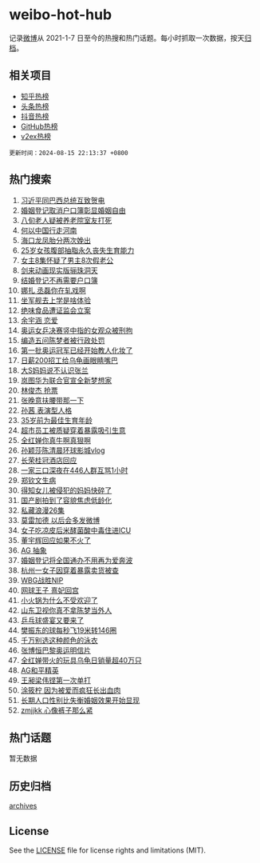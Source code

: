 # weibo-hot-hub

记录[微博](https://www.weibo.com)从 2021-1-7 日至今的热搜和热门话题。每小时抓取一次数据，按天[归档](archives)。

## 相关项目

- [知乎热榜](https://github.com/lonnyzhang423/zhihu-hot-hub)
- [头条热榜](https://github.com/lonnyzhang423/toutiao-hot-hub)
- [抖音热榜](https://github.com/lonnyzhang423/douyin-hot-hub)
- [GitHub热榜](https://github.com/lonnyzhang423/github-hot-hub)
- [v2ex热榜](https://github.com/lonnyzhang423/v2ex-hot-hub)


`更新时间：2024-08-15 22:13:37 +0800`

## 热门搜索

1. [习近平同巴西总统互致贺电](https://m.weibo.cn/search?containerid=100103type%3D1%26t%3D10%26q%3D%23%E4%B9%A0%E8%BF%91%E5%B9%B3%E5%90%8C%E5%B7%B4%E8%A5%BF%E6%80%BB%E7%BB%9F%E4%BA%92%E8%87%B4%E8%B4%BA%E7%94%B5%23&stream_entry_id=51&isnewpage=1&extparam=seat%3D1%26stream_entry_id%3D51%26c_type%3D51%26dgr%3D0%26cate%3D10103%26q%3D%2523%25E4%25B9%25A0%25E8%25BF%2591%25E5%25B9%25B3%25E5%2590%258C%25E5%25B7%25B4%25E8%25A5%25BF%25E6%2580%25BB%25E7%25BB%259F%25E4%25BA%2592%25E8%2587%25B4%25E8%25B4%25BA%25E7%2594%25B5%2523%26pos%3D0%26filter_type%3Drealtimehot%26display_time%3D1723731216%26pre_seqid%3D1723731216243018321133)
1. [婚姻登记取消户口簿彰显婚姻自由](https://m.weibo.cn/search?containerid=100103type%3D1%26t%3D10%26q%3D%23%E5%A9%9A%E5%A7%BB%E7%99%BB%E8%AE%B0%E5%8F%96%E6%B6%88%E6%88%B7%E5%8F%A3%E7%B0%BF%E5%BD%B0%E6%98%BE%E5%A9%9A%E5%A7%BB%E8%87%AA%E7%94%B1%23&stream_entry_id=31&isnewpage=1&extparam=seat%3D1%26stream_entry_id%3D31%26q%3D%2523%25E5%25A9%259A%25E5%25A7%25BB%25E7%2599%25BB%25E8%25AE%25B0%25E5%258F%2596%25E6%25B6%2588%25E6%2588%25B7%25E5%258F%25A3%25E7%25B0%25BF%25E5%25BD%25B0%25E6%2598%25BE%25E5%25A9%259A%25E5%25A7%25BB%25E8%2587%25AA%25E7%2594%25B1%2523%26dgr%3D0%26band_rank%3D1%26filter_type%3Drealtimehot%26c_type%3D31%26pos%3D0%26lcate%3D5001%26cate%3D5001%26realpos%3D1%26flag%3D2%26display_time%3D1723731216%26pre_seqid%3D1723731216243018321133)
1. [八旬老人疑被养老院室友打死](https://m.weibo.cn/search?containerid=100103type%3D1%26t%3D10%26q%3D%23%E5%85%AB%E6%97%AC%E8%80%81%E4%BA%BA%E7%96%91%E8%A2%AB%E5%85%BB%E8%80%81%E9%99%A2%E5%AE%A4%E5%8F%8B%E6%89%93%E6%AD%BB%23&stream_entry_id=31&isnewpage=1&extparam=seat%3D1%26stream_entry_id%3D31%26q%3D%2523%25E5%2585%25AB%25E6%2597%25AC%25E8%2580%2581%25E4%25BA%25BA%25E7%2596%2591%25E8%25A2%25AB%25E5%2585%25BB%25E8%2580%2581%25E9%2599%25A2%25E5%25AE%25A4%25E5%258F%258B%25E6%2589%2593%25E6%25AD%25BB%2523%26dgr%3D0%26band_rank%3D2%26filter_type%3Drealtimehot%26c_type%3D31%26pos%3D1%26lcate%3D5001%26cate%3D5001%26realpos%3D2%26flag%3D0%26display_time%3D1723731216%26pre_seqid%3D1723731216243018321133)
1. [何以中国行走河南](https://m.weibo.cn/search?containerid=100103type%3D1%26t%3D10%26q%3D%23%E4%BD%95%E4%BB%A5%E4%B8%AD%E5%9B%BD%E8%A1%8C%E8%B5%B0%E6%B2%B3%E5%8D%97%23&stream_entry_id=31&isnewpage=1&extparam=seat%3D1%26stream_entry_id%3D31%26q%3D%2523%25E4%25BD%2595%25E4%25BB%25A5%25E4%25B8%25AD%25E5%259B%25BD%25E8%25A1%258C%25E8%25B5%25B0%25E6%25B2%25B3%25E5%258D%2597%2523%26dgr%3D0%26band_rank%3D3%26filter_type%3Drealtimehot%26c_type%3D31%26pos%3D2%26lcate%3D5001%26cate%3D5001%26realpos%3D3%26flag%3D0%26display_time%3D1723731216%26pre_seqid%3D1723731216243018321133)
1. [海口龙凤胎分两次娩出](https://m.weibo.cn/search?containerid=100103type%3D1%26t%3D10%26q%3D%23%E6%B5%B7%E5%8F%A3%E9%BE%99%E5%87%A4%E8%83%8E%E5%88%86%E4%B8%A4%E6%AC%A1%E5%A8%A9%E5%87%BA%23&stream_entry_id=31&isnewpage=1&extparam=seat%3D1%26stream_entry_id%3D31%26q%3D%2523%25E6%25B5%25B7%25E5%258F%25A3%25E9%25BE%2599%25E5%2587%25A4%25E8%2583%258E%25E5%2588%2586%25E4%25B8%25A4%25E6%25AC%25A1%25E5%25A8%25A9%25E5%2587%25BA%2523%26dgr%3D0%26band_rank%3D4%26filter_type%3Drealtimehot%26c_type%3D31%26pos%3D3%26lcate%3D5001%26cate%3D5001%26realpos%3D4%26flag%3D2%26display_time%3D1723731216%26pre_seqid%3D1723731216243018321133)
1. [25岁女孩腹部抽脂永久丧失生育能力](https://m.weibo.cn/search?containerid=100103type%3D1%26t%3D10%26q%3D%2325%E5%B2%81%E5%A5%B3%E5%AD%A9%E8%85%B9%E9%83%A8%E6%8A%BD%E8%84%82%E6%B0%B8%E4%B9%85%E4%B8%A7%E5%A4%B1%E7%94%9F%E8%82%B2%E8%83%BD%E5%8A%9B%23&stream_entry_id=31&isnewpage=1&extparam=seat%3D1%26stream_entry_id%3D31%26q%3D%252325%25E5%25B2%2581%25E5%25A5%25B3%25E5%25AD%25A9%25E8%2585%25B9%25E9%2583%25A8%25E6%258A%25BD%25E8%2584%2582%25E6%25B0%25B8%25E4%25B9%2585%25E4%25B8%25A7%25E5%25A4%25B1%25E7%2594%259F%25E8%2582%25B2%25E8%2583%25BD%25E5%258A%259B%2523%26dgr%3D0%26band_rank%3D5%26filter_type%3Drealtimehot%26c_type%3D31%26pos%3D4%26lcate%3D5001%26cate%3D5001%26realpos%3D5%26flag%3D2%26display_time%3D1723731216%26pre_seqid%3D1723731216243018321133)
1. [女主8集怀疑了男主8次假老公](https://m.weibo.cn/search?containerid=100103type%3D1%26t%3D10%26q%3D%E5%A5%B3%E4%B8%BB8%E9%9B%86%E6%80%80%E7%96%91%E4%BA%86%E7%94%B7%E4%B8%BB8%E6%AC%A1%E5%81%87%E8%80%81%E5%85%AC&stream_entry_id=31&isnewpage=1&extparam=seat%3D1%26stream_entry_id%3D31%26q%3D%25E5%25A5%25B3%25E4%25B8%25BB8%25E9%259B%2586%25E6%2580%2580%25E7%2596%2591%25E4%25BA%2586%25E7%2594%25B7%25E4%25B8%25BB8%25E6%25AC%25A1%25E5%2581%2587%25E8%2580%2581%25E5%2585%25AC%26dgr%3D0%26band_rank%3D6%26filter_type%3Drealtimehot%26c_type%3D31%26pos%3D5%26lcate%3D5001%26cate%3D5001%26realpos%3D6%26flag%3D2%26display_time%3D1723731216%26pre_seqid%3D1723731216243018321133)
1. [剑来动画现实版骊珠洞天](https://m.weibo.cn/search?containerid=100103type%3D1%26t%3D10%26q%3D%23%E5%89%91%E6%9D%A5%E5%8A%A8%E7%94%BB%E7%8E%B0%E5%AE%9E%E7%89%88%E9%AA%8A%E7%8F%A0%E6%B4%9E%E5%A4%A9%23&stream_entry_id=31&isnewpage=1&extparam=seat%3D1%26stream_entry_id%3D31%26q%3D%2523%25E5%2589%2591%25E6%259D%25A5%25E5%258A%25A8%25E7%2594%25BB%25E7%258E%25B0%25E5%25AE%259E%25E7%2589%2588%25E9%25AA%258A%25E7%258F%25A0%25E6%25B4%259E%25E5%25A4%25A9%2523%26dgr%3D0%26adid%3D250458%26pos%3D6%26filter_type%3Drealtimehot%26is_ad_pos%3D1%26lcate%3D5001%26c_type%3D31%26band_rank%3D7%26cate%3D5001%26display_time%3D1723731216%26pre_seqid%3D1723731216243018321133)
1. [结婚登记不再需要户口簿](https://m.weibo.cn/search?containerid=100103type%3D1%26t%3D10%26q%3D%23%E7%BB%93%E5%A9%9A%E7%99%BB%E8%AE%B0%E4%B8%8D%E5%86%8D%E9%9C%80%E8%A6%81%E6%88%B7%E5%8F%A3%E7%B0%BF%23&stream_entry_id=31&isnewpage=1&extparam=seat%3D1%26stream_entry_id%3D31%26q%3D%2523%25E7%25BB%2593%25E5%25A9%259A%25E7%2599%25BB%25E8%25AE%25B0%25E4%25B8%258D%25E5%2586%258D%25E9%259C%2580%25E8%25A6%2581%25E6%2588%25B7%25E5%258F%25A3%25E7%25B0%25BF%2523%26dgr%3D0%26band_rank%3D7%26filter_type%3Drealtimehot%26c_type%3D31%26pos%3D7%26lcate%3D5001%26cate%3D5001%26realpos%3D7%26flag%3D16%26display_time%3D1723731216%26pre_seqid%3D1723731216243018321133)
1. [娜扎 丞磊你在轧戏啊](https://m.weibo.cn/search?containerid=100103type%3D1%26t%3D10%26q%3D%E5%A8%9C%E6%89%8E+%E4%B8%9E%E7%A3%8A%E4%BD%A0%E5%9C%A8%E8%BD%A7%E6%88%8F%E5%95%8A&stream_entry_id=31&isnewpage=1&extparam=seat%3D1%26stream_entry_id%3D31%26q%3D%25E5%25A8%259C%25E6%2589%258E%2520%25E4%25B8%259E%25E7%25A3%258A%25E4%25BD%25A0%25E5%259C%25A8%25E8%25BD%25A7%25E6%2588%258F%25E5%2595%258A%26dgr%3D0%26band_rank%3D8%26filter_type%3Drealtimehot%26c_type%3D31%26pos%3D8%26lcate%3D5001%26cate%3D5001%26realpos%3D8%26flag%3D2%26display_time%3D1723731216%26pre_seqid%3D1723731216243018321133)
1. [坐军舰去上学是啥体验](https://m.weibo.cn/search?containerid=100103type%3D1%26t%3D10%26q%3D%23%E5%9D%90%E5%86%9B%E8%88%B0%E5%8E%BB%E4%B8%8A%E5%AD%A6%E6%98%AF%E5%95%A5%E4%BD%93%E9%AA%8C%23&stream_entry_id=31&isnewpage=1&extparam=seat%3D1%26stream_entry_id%3D31%26q%3D%2523%25E5%259D%2590%25E5%2586%259B%25E8%2588%25B0%25E5%258E%25BB%25E4%25B8%258A%25E5%25AD%25A6%25E6%2598%25AF%25E5%2595%25A5%25E4%25BD%2593%25E9%25AA%258C%2523%26dgr%3D0%26band_rank%3D9%26filter_type%3Drealtimehot%26c_type%3D31%26pos%3D9%26lcate%3D5001%26cate%3D5001%26realpos%3D9%26flag%3D0%26display_time%3D1723731216%26pre_seqid%3D1723731216243018321133)
1. [绝味食品遭证监会立案](https://m.weibo.cn/search?containerid=100103type%3D1%26t%3D10%26q%3D%23%E7%BB%9D%E5%91%B3%E9%A3%9F%E5%93%81%E9%81%AD%E8%AF%81%E7%9B%91%E4%BC%9A%E7%AB%8B%E6%A1%88%23&stream_entry_id=31&isnewpage=1&extparam=seat%3D1%26stream_entry_id%3D31%26q%3D%2523%25E7%25BB%259D%25E5%2591%25B3%25E9%25A3%259F%25E5%2593%2581%25E9%2581%25AD%25E8%25AF%2581%25E7%259B%2591%25E4%25BC%259A%25E7%25AB%258B%25E6%25A1%2588%2523%26dgr%3D0%26band_rank%3D10%26filter_type%3Drealtimehot%26c_type%3D31%26pos%3D10%26lcate%3D5001%26cate%3D5001%26realpos%3D10%26flag%3D1%26display_time%3D1723731216%26pre_seqid%3D1723731216243018321133)
1. [余宇涵 恋爱](https://m.weibo.cn/search?containerid=100103type%3D1%26t%3D10%26q%3D%E4%BD%99%E5%AE%87%E6%B6%B5+%E6%81%8B%E7%88%B1&stream_entry_id=31&isnewpage=1&extparam=seat%3D1%26stream_entry_id%3D31%26q%3D%25E4%25BD%2599%25E5%25AE%2587%25E6%25B6%25B5%2520%25E6%2581%258B%25E7%2588%25B1%26dgr%3D0%26band_rank%3D11%26filter_type%3Drealtimehot%26c_type%3D31%26pos%3D11%26lcate%3D5001%26cate%3D5001%26realpos%3D11%26flag%3D1%26display_time%3D1723731216%26pre_seqid%3D1723731216243018321133)
1. [奥运女乒决赛竖中指的女观众被刑拘](https://m.weibo.cn/search?containerid=100103type%3D1%26t%3D10%26q%3D%23%E5%A5%A5%E8%BF%90%E5%A5%B3%E4%B9%92%E5%86%B3%E8%B5%9B%E7%AB%96%E4%B8%AD%E6%8C%87%E7%9A%84%E5%A5%B3%E8%A7%82%E4%BC%97%E8%A2%AB%E5%88%91%E6%8B%98%23&stream_entry_id=31&isnewpage=1&extparam=seat%3D1%26stream_entry_id%3D31%26q%3D%2523%25E5%25A5%25A5%25E8%25BF%2590%25E5%25A5%25B3%25E4%25B9%2592%25E5%2586%25B3%25E8%25B5%259B%25E7%25AB%2596%25E4%25B8%25AD%25E6%258C%2587%25E7%259A%2584%25E5%25A5%25B3%25E8%25A7%2582%25E4%25BC%2597%25E8%25A2%25AB%25E5%2588%2591%25E6%258B%2598%2523%26dgr%3D0%26band_rank%3D12%26filter_type%3Drealtimehot%26c_type%3D31%26pos%3D12%26lcate%3D5001%26cate%3D5001%26realpos%3D12%26flag%3D1%26display_time%3D1723731216%26pre_seqid%3D1723731216243018321133)
1. [编造五问陈梦者被行政处罚](https://m.weibo.cn/search?containerid=100103type%3D1%26t%3D10%26q%3D%23%E7%BC%96%E9%80%A0%E4%BA%94%E9%97%AE%E9%99%88%E6%A2%A6%E8%80%85%E8%A2%AB%E8%A1%8C%E6%94%BF%E5%A4%84%E7%BD%9A%23&stream_entry_id=31&isnewpage=1&extparam=seat%3D1%26stream_entry_id%3D31%26q%3D%2523%25E7%25BC%2596%25E9%2580%25A0%25E4%25BA%2594%25E9%2597%25AE%25E9%2599%2588%25E6%25A2%25A6%25E8%2580%2585%25E8%25A2%25AB%25E8%25A1%258C%25E6%2594%25BF%25E5%25A4%2584%25E7%25BD%259A%2523%26dgr%3D0%26band_rank%3D13%26filter_type%3Drealtimehot%26c_type%3D31%26pos%3D13%26lcate%3D5001%26cate%3D5001%26realpos%3D13%26flag%3D0%26display_time%3D1723731216%26pre_seqid%3D1723731216243018321133)
1. [第一批奥运冠军已经开始教人化妆了](https://m.weibo.cn/search?containerid=100103type%3D1%26t%3D10%26q%3D%23%E7%AC%AC%E4%B8%80%E6%89%B9%E5%A5%A5%E8%BF%90%E5%86%A0%E5%86%9B%E5%B7%B2%E7%BB%8F%E5%BC%80%E5%A7%8B%E6%95%99%E4%BA%BA%E5%8C%96%E5%A6%86%E4%BA%86%23&stream_entry_id=31&isnewpage=1&extparam=seat%3D1%26stream_entry_id%3D31%26q%3D%2523%25E7%25AC%25AC%25E4%25B8%2580%25E6%2589%25B9%25E5%25A5%25A5%25E8%25BF%2590%25E5%2586%25A0%25E5%2586%259B%25E5%25B7%25B2%25E7%25BB%258F%25E5%25BC%2580%25E5%25A7%258B%25E6%2595%2599%25E4%25BA%25BA%25E5%258C%2596%25E5%25A6%2586%25E4%25BA%2586%2523%26dgr%3D0%26band_rank%3D14%26filter_type%3Drealtimehot%26c_type%3D31%26pos%3D14%26lcate%3D5001%26cate%3D5001%26realpos%3D14%26flag%3D0%26display_time%3D1723731216%26pre_seqid%3D1723731216243018321133)
1. [日薪200招工给乌龟画眼睛嘴巴](https://m.weibo.cn/search?containerid=100103type%3D1%26t%3D10%26q%3D%23%E6%97%A5%E8%96%AA200%E6%8B%9B%E5%B7%A5%E7%BB%99%E4%B9%8C%E9%BE%9F%E7%94%BB%E7%9C%BC%E7%9D%9B%E5%98%B4%E5%B7%B4%23&stream_entry_id=31&isnewpage=1&extparam=seat%3D1%26stream_entry_id%3D31%26q%3D%2523%25E6%2597%25A5%25E8%2596%25AA200%25E6%258B%259B%25E5%25B7%25A5%25E7%25BB%2599%25E4%25B9%258C%25E9%25BE%259F%25E7%2594%25BB%25E7%259C%25BC%25E7%259D%259B%25E5%2598%25B4%25E5%25B7%25B4%2523%26dgr%3D0%26band_rank%3D15%26filter_type%3Drealtimehot%26c_type%3D31%26pos%3D15%26lcate%3D5001%26cate%3D5001%26realpos%3D15%26flag%3D0%26display_time%3D1723731216%26pre_seqid%3D1723731216243018321133)
1. [大S妈妈说不认识张兰](https://m.weibo.cn/search?containerid=100103type%3D1%26t%3D10%26q%3D%23%E5%A4%A7S%E5%A6%88%E5%A6%88%E8%AF%B4%E4%B8%8D%E8%AE%A4%E8%AF%86%E5%BC%A0%E5%85%B0%23&stream_entry_id=31&isnewpage=1&extparam=seat%3D1%26stream_entry_id%3D31%26q%3D%2523%25E5%25A4%25A7S%25E5%25A6%2588%25E5%25A6%2588%25E8%25AF%25B4%25E4%25B8%258D%25E8%25AE%25A4%25E8%25AF%2586%25E5%25BC%25A0%25E5%2585%25B0%2523%26dgr%3D0%26band_rank%3D16%26filter_type%3Drealtimehot%26c_type%3D31%26pos%3D16%26lcate%3D5001%26cate%3D5001%26realpos%3D16%26flag%3D2%26display_time%3D1723731216%26pre_seqid%3D1723731216243018321133)
1. [岚图华为联合官宣全新梦想家](https://m.weibo.cn/search?containerid=100103type%3D1%26t%3D10%26q%3D%23%E5%B2%9A%E5%9B%BE%E5%8D%8E%E4%B8%BA%E8%81%94%E5%90%88%E5%AE%98%E5%AE%A3%E5%85%A8%E6%96%B0%E6%A2%A6%E6%83%B3%E5%AE%B6%23&stream_entry_id=31&isnewpage=1&extparam=seat%3D1%26stream_entry_id%3D31%26q%3D%2523%25E5%25B2%259A%25E5%259B%25BE%25E5%258D%258E%25E4%25B8%25BA%25E8%2581%2594%25E5%2590%2588%25E5%25AE%2598%25E5%25AE%25A3%25E5%2585%25A8%25E6%2596%25B0%25E6%25A2%25A6%25E6%2583%25B3%25E5%25AE%25B6%2523%26dgr%3D0%26adid%3D250306%26pos%3D17%26filter_type%3Drealtimehot%26c_type%3D31%26realpos%3D17%26lcate%3D5001%26cate%3D5001%26band_rank%3D17%26flag%3D0%26display_time%3D1723731216%26pre_seqid%3D1723731216243018321133)
1. [林俊杰 抢票](https://m.weibo.cn/search?containerid=100103type%3D1%26t%3D10%26q%3D%E6%9E%97%E4%BF%8A%E6%9D%B0+%E6%8A%A2%E7%A5%A8&stream_entry_id=31&isnewpage=1&extparam=seat%3D1%26stream_entry_id%3D31%26q%3D%25E6%259E%2597%25E4%25BF%258A%25E6%259D%25B0%2520%25E6%258A%25A2%25E7%25A5%25A8%26dgr%3D0%26band_rank%3D18%26filter_type%3Drealtimehot%26c_type%3D31%26pos%3D18%26lcate%3D5001%26cate%3D5001%26realpos%3D18%26flag%3D1%26display_time%3D1723731216%26pre_seqid%3D1723731216243018321133)
1. [张晚意扶腰带那一下](https://m.weibo.cn/search?containerid=100103type%3D1%26t%3D10%26q%3D%E5%BC%A0%E6%99%9A%E6%84%8F%E6%89%B6%E8%85%B0%E5%B8%A6%E9%82%A3%E4%B8%80%E4%B8%8B&stream_entry_id=31&isnewpage=1&extparam=seat%3D1%26stream_entry_id%3D31%26q%3D%25E5%25BC%25A0%25E6%2599%259A%25E6%2584%258F%25E6%2589%25B6%25E8%2585%25B0%25E5%25B8%25A6%25E9%2582%25A3%25E4%25B8%2580%25E4%25B8%258B%26dgr%3D0%26band_rank%3D19%26filter_type%3Drealtimehot%26c_type%3D31%26pos%3D19%26lcate%3D5001%26cate%3D5001%26realpos%3D19%26flag%3D1%26display_time%3D1723731216%26pre_seqid%3D1723731216243018321133)
1. [孙茜 表演型人格](https://m.weibo.cn/search?containerid=100103type%3D1%26t%3D10%26q%3D%E5%AD%99%E8%8C%9C+%E8%A1%A8%E6%BC%94%E5%9E%8B%E4%BA%BA%E6%A0%BC&stream_entry_id=31&isnewpage=1&extparam=seat%3D1%26stream_entry_id%3D31%26q%3D%25E5%25AD%2599%25E8%258C%259C%2520%25E8%25A1%25A8%25E6%25BC%2594%25E5%259E%258B%25E4%25BA%25BA%25E6%25A0%25BC%26dgr%3D0%26band_rank%3D20%26filter_type%3Drealtimehot%26c_type%3D31%26pos%3D20%26lcate%3D5001%26cate%3D5001%26realpos%3D20%26flag%3D0%26display_time%3D1723731216%26pre_seqid%3D1723731216243018321133)
1. [35岁前为最佳生育年龄](https://m.weibo.cn/search?containerid=100103type%3D1%26t%3D10%26q%3D%2335%E5%B2%81%E5%89%8D%E4%B8%BA%E6%9C%80%E4%BD%B3%E7%94%9F%E8%82%B2%E5%B9%B4%E9%BE%84%23&stream_entry_id=31&isnewpage=1&extparam=seat%3D1%26stream_entry_id%3D31%26q%3D%252335%25E5%25B2%2581%25E5%2589%258D%25E4%25B8%25BA%25E6%259C%2580%25E4%25BD%25B3%25E7%2594%259F%25E8%2582%25B2%25E5%25B9%25B4%25E9%25BE%2584%2523%26dgr%3D0%26band_rank%3D21%26filter_type%3Drealtimehot%26c_type%3D31%26pos%3D21%26lcate%3D5001%26cate%3D5001%26realpos%3D21%26flag%3D0%26display_time%3D1723731216%26pre_seqid%3D1723731216243018321133)
1. [超市员工被质疑穿着暴露吸引生意](https://m.weibo.cn/search?containerid=100103type%3D1%26t%3D10%26q%3D%23%E8%B6%85%E5%B8%82%E5%91%98%E5%B7%A5%E8%A2%AB%E8%B4%A8%E7%96%91%E7%A9%BF%E7%9D%80%E6%9A%B4%E9%9C%B2%E5%90%B8%E5%BC%95%E7%94%9F%E6%84%8F%23&stream_entry_id=31&isnewpage=1&extparam=seat%3D1%26stream_entry_id%3D31%26q%3D%2523%25E8%25B6%2585%25E5%25B8%2582%25E5%2591%2598%25E5%25B7%25A5%25E8%25A2%25AB%25E8%25B4%25A8%25E7%2596%2591%25E7%25A9%25BF%25E7%259D%2580%25E6%259A%25B4%25E9%259C%25B2%25E5%2590%25B8%25E5%25BC%2595%25E7%2594%259F%25E6%2584%258F%2523%26dgr%3D0%26band_rank%3D22%26filter_type%3Drealtimehot%26c_type%3D31%26pos%3D22%26lcate%3D5001%26cate%3D5001%26realpos%3D22%26flag%3D2%26display_time%3D1723731216%26pre_seqid%3D1723731216243018321133)
1. [全红婵你真牛啊真狠啊](https://m.weibo.cn/search?containerid=100103type%3D1%26t%3D10%26q%3D%23%E5%85%A8%E7%BA%A2%E5%A9%B5%E4%BD%A0%E7%9C%9F%E7%89%9B%E5%95%8A%E7%9C%9F%E7%8B%A0%E5%95%8A%23&stream_entry_id=31&isnewpage=1&extparam=seat%3D1%26stream_entry_id%3D31%26q%3D%2523%25E5%2585%25A8%25E7%25BA%25A2%25E5%25A9%25B5%25E4%25BD%25A0%25E7%259C%259F%25E7%2589%259B%25E5%2595%258A%25E7%259C%259F%25E7%258B%25A0%25E5%2595%258A%2523%26dgr%3D0%26band_rank%3D23%26filter_type%3Drealtimehot%26c_type%3D31%26pos%3D23%26lcate%3D5001%26cate%3D5001%26realpos%3D23%26flag%3D1%26display_time%3D1723731216%26pre_seqid%3D1723731216243018321133)
1. [孙颖莎陈清晨环球影城vlog](https://m.weibo.cn/search?containerid=100103type%3D1%26t%3D10%26q%3D%23%E5%AD%99%E9%A2%96%E8%8E%8E%E9%99%88%E6%B8%85%E6%99%A8%E7%8E%AF%E7%90%83%E5%BD%B1%E5%9F%8Evlog%23&stream_entry_id=31&isnewpage=1&extparam=seat%3D1%26stream_entry_id%3D31%26q%3D%2523%25E5%25AD%2599%25E9%25A2%2596%25E8%258E%258E%25E9%2599%2588%25E6%25B8%2585%25E6%2599%25A8%25E7%258E%25AF%25E7%2590%2583%25E5%25BD%25B1%25E5%259F%258Evlog%2523%26dgr%3D0%26band_rank%3D24%26filter_type%3Drealtimehot%26c_type%3D31%26pos%3D24%26lcate%3D5001%26cate%3D5001%26realpos%3D24%26flag%3D0%26display_time%3D1723731216%26pre_seqid%3D1723731216243018321133)
1. [长荣桂冠酒店回应](https://m.weibo.cn/search?containerid=100103type%3D1%26t%3D10%26q%3D%23%E9%95%BF%E8%8D%A3%E6%A1%82%E5%86%A0%E9%85%92%E5%BA%97%E5%9B%9E%E5%BA%94%23&stream_entry_id=31&isnewpage=1&extparam=seat%3D1%26stream_entry_id%3D31%26q%3D%2523%25E9%2595%25BF%25E8%258D%25A3%25E6%25A1%2582%25E5%2586%25A0%25E9%2585%2592%25E5%25BA%2597%25E5%259B%259E%25E5%25BA%2594%2523%26dgr%3D0%26band_rank%3D25%26filter_type%3Drealtimehot%26c_type%3D31%26pos%3D25%26lcate%3D5001%26cate%3D5001%26realpos%3D25%26flag%3D0%26display_time%3D1723731216%26pre_seqid%3D1723731216243018321133)
1. [一家三口深夜在446人群互骂1小时](https://m.weibo.cn/search?containerid=100103type%3D1%26t%3D10%26q%3D%23%E4%B8%80%E5%AE%B6%E4%B8%89%E5%8F%A3%E6%B7%B1%E5%A4%9C%E5%9C%A8446%E4%BA%BA%E7%BE%A4%E4%BA%92%E9%AA%821%E5%B0%8F%E6%97%B6%23&stream_entry_id=31&isnewpage=1&extparam=seat%3D1%26stream_entry_id%3D31%26q%3D%2523%25E4%25B8%2580%25E5%25AE%25B6%25E4%25B8%2589%25E5%258F%25A3%25E6%25B7%25B1%25E5%25A4%259C%25E5%259C%25A8446%25E4%25BA%25BA%25E7%25BE%25A4%25E4%25BA%2592%25E9%25AA%25821%25E5%25B0%258F%25E6%2597%25B6%2523%26dgr%3D0%26band_rank%3D26%26filter_type%3Drealtimehot%26c_type%3D31%26pos%3D26%26lcate%3D5001%26cate%3D5001%26realpos%3D26%26flag%3D0%26display_time%3D1723731216%26pre_seqid%3D1723731216243018321133)
1. [郑钦文生病](https://m.weibo.cn/search?containerid=100103type%3D1%26t%3D10%26q%3D%23%E9%83%91%E9%92%A6%E6%96%87%E7%94%9F%E7%97%85%23&stream_entry_id=31&isnewpage=1&extparam=seat%3D1%26stream_entry_id%3D31%26q%3D%2523%25E9%2583%2591%25E9%2592%25A6%25E6%2596%2587%25E7%2594%259F%25E7%2597%2585%2523%26dgr%3D0%26band_rank%3D27%26filter_type%3Drealtimehot%26c_type%3D31%26pos%3D27%26lcate%3D5001%26cate%3D5001%26realpos%3D27%26flag%3D0%26display_time%3D1723731216%26pre_seqid%3D1723731216243018321133)
1. [得知女儿被侵犯的妈妈快碎了](https://m.weibo.cn/search?containerid=100103type%3D1%26t%3D10%26q%3D%E5%BE%97%E7%9F%A5%E5%A5%B3%E5%84%BF%E8%A2%AB%E4%BE%B5%E7%8A%AF%E7%9A%84%E5%A6%88%E5%A6%88%E5%BF%AB%E7%A2%8E%E4%BA%86&stream_entry_id=31&isnewpage=1&extparam=seat%3D1%26stream_entry_id%3D31%26q%3D%25E5%25BE%2597%25E7%259F%25A5%25E5%25A5%25B3%25E5%2584%25BF%25E8%25A2%25AB%25E4%25BE%25B5%25E7%258A%25AF%25E7%259A%2584%25E5%25A6%2588%25E5%25A6%2588%25E5%25BF%25AB%25E7%25A2%258E%25E4%25BA%2586%26dgr%3D0%26band_rank%3D28%26filter_type%3Drealtimehot%26c_type%3D31%26pos%3D28%26lcate%3D5001%26cate%3D5001%26realpos%3D28%26flag%3D1%26display_time%3D1723731216%26pre_seqid%3D1723731216243018321133)
1. [国产剧拍到了容貌焦虑低龄化](https://m.weibo.cn/search?containerid=100103type%3D1%26t%3D10%26q%3D%E5%9B%BD%E4%BA%A7%E5%89%A7%E6%8B%8D%E5%88%B0%E4%BA%86%E5%AE%B9%E8%B2%8C%E7%84%A6%E8%99%91%E4%BD%8E%E9%BE%84%E5%8C%96&stream_entry_id=31&isnewpage=1&extparam=seat%3D1%26stream_entry_id%3D31%26q%3D%25E5%259B%25BD%25E4%25BA%25A7%25E5%2589%25A7%25E6%258B%258D%25E5%2588%25B0%25E4%25BA%2586%25E5%25AE%25B9%25E8%25B2%258C%25E7%2584%25A6%25E8%2599%2591%25E4%25BD%258E%25E9%25BE%2584%25E5%258C%2596%26dgr%3D0%26band_rank%3D29%26filter_type%3Drealtimehot%26c_type%3D31%26pos%3D29%26lcate%3D5001%26cate%3D5001%26realpos%3D29%26flag%3D0%26display_time%3D1723731216%26pre_seqid%3D1723731216243018321133)
1. [私藏浪漫26集](https://m.weibo.cn/search?containerid=100103type%3D1%26t%3D10%26q%3D%23%E7%A7%81%E8%97%8F%E6%B5%AA%E6%BC%AB26%E9%9B%86%23&stream_entry_id=31&isnewpage=1&extparam=seat%3D1%26stream_entry_id%3D31%26q%3D%2523%25E7%25A7%2581%25E8%2597%258F%25E6%25B5%25AA%25E6%25BC%25AB26%25E9%259B%2586%2523%26dgr%3D0%26band_rank%3D30%26filter_type%3Drealtimehot%26c_type%3D31%26pos%3D30%26lcate%3D5001%26cate%3D5001%26realpos%3D30%26flag%3D1%26display_time%3D1723731216%26pre_seqid%3D1723731216243018321133)
1. [莫雷加德 以后会多发微博](https://m.weibo.cn/search?containerid=100103type%3D1%26t%3D10%26q%3D%E8%8E%AB%E9%9B%B7%E5%8A%A0%E5%BE%B7+%E4%BB%A5%E5%90%8E%E4%BC%9A%E5%A4%9A%E5%8F%91%E5%BE%AE%E5%8D%9A&stream_entry_id=31&isnewpage=1&extparam=seat%3D1%26stream_entry_id%3D31%26q%3D%25E8%258E%25AB%25E9%259B%25B7%25E5%258A%25A0%25E5%25BE%25B7%2520%25E4%25BB%25A5%25E5%2590%258E%25E4%25BC%259A%25E5%25A4%259A%25E5%258F%2591%25E5%25BE%25AE%25E5%258D%259A%26dgr%3D0%26band_rank%3D31%26filter_type%3Drealtimehot%26c_type%3D31%26pos%3D31%26lcate%3D5001%26cate%3D5001%26realpos%3D31%26flag%3D1%26display_time%3D1723731216%26pre_seqid%3D1723731216243018321133)
1. [女子吃凉皮后米酵菌酸中毒住进ICU](https://m.weibo.cn/search?containerid=100103type%3D1%26t%3D10%26q%3D%23%E5%A5%B3%E5%AD%90%E5%90%83%E5%87%89%E7%9A%AE%E5%90%8E%E7%B1%B3%E9%85%B5%E8%8F%8C%E9%85%B8%E4%B8%AD%E6%AF%92%E4%BD%8F%E8%BF%9BICU%23&stream_entry_id=31&isnewpage=1&extparam=seat%3D1%26stream_entry_id%3D31%26q%3D%2523%25E5%25A5%25B3%25E5%25AD%2590%25E5%2590%2583%25E5%2587%2589%25E7%259A%25AE%25E5%2590%258E%25E7%25B1%25B3%25E9%2585%25B5%25E8%258F%258C%25E9%2585%25B8%25E4%25B8%25AD%25E6%25AF%2592%25E4%25BD%258F%25E8%25BF%259BICU%2523%26dgr%3D0%26band_rank%3D32%26filter_type%3Drealtimehot%26c_type%3D31%26pos%3D32%26lcate%3D5001%26cate%3D5001%26realpos%3D32%26flag%3D1%26display_time%3D1723731216%26pre_seqid%3D1723731216243018321133)
1. [董宇辉回应如果不火了](https://m.weibo.cn/search?containerid=100103type%3D1%26t%3D10%26q%3D%23%E8%91%A3%E5%AE%87%E8%BE%89%E5%9B%9E%E5%BA%94%E5%A6%82%E6%9E%9C%E4%B8%8D%E7%81%AB%E4%BA%86%23&stream_entry_id=31&isnewpage=1&extparam=seat%3D1%26stream_entry_id%3D31%26q%3D%2523%25E8%2591%25A3%25E5%25AE%2587%25E8%25BE%2589%25E5%259B%259E%25E5%25BA%2594%25E5%25A6%2582%25E6%259E%259C%25E4%25B8%258D%25E7%2581%25AB%25E4%25BA%2586%2523%26dgr%3D0%26band_rank%3D33%26filter_type%3Drealtimehot%26c_type%3D31%26pos%3D33%26lcate%3D5001%26cate%3D5001%26realpos%3D33%26flag%3D1%26display_time%3D1723731216%26pre_seqid%3D1723731216243018321133)
1. [AG 抽象](https://m.weibo.cn/search?containerid=100103type%3D1%26t%3D10%26q%3DAG+%E6%8A%BD%E8%B1%A1&stream_entry_id=31&isnewpage=1&extparam=seat%3D1%26stream_entry_id%3D31%26q%3DAG%2520%25E6%258A%25BD%25E8%25B1%25A1%26dgr%3D0%26band_rank%3D34%26filter_type%3Drealtimehot%26c_type%3D31%26pos%3D34%26lcate%3D5001%26cate%3D5001%26realpos%3D34%26flag%3D1%26display_time%3D1723731216%26pre_seqid%3D1723731216243018321133)
1. [婚姻登记将全国通办不用再为爱奔波](https://m.weibo.cn/search?containerid=100103type%3D1%26t%3D10%26q%3D%23%E5%A9%9A%E5%A7%BB%E7%99%BB%E8%AE%B0%E5%B0%86%E5%85%A8%E5%9B%BD%E9%80%9A%E5%8A%9E%E4%B8%8D%E7%94%A8%E5%86%8D%E4%B8%BA%E7%88%B1%E5%A5%94%E6%B3%A2%23&stream_entry_id=31&isnewpage=1&extparam=seat%3D1%26stream_entry_id%3D31%26q%3D%2523%25E5%25A9%259A%25E5%25A7%25BB%25E7%2599%25BB%25E8%25AE%25B0%25E5%25B0%2586%25E5%2585%25A8%25E5%259B%25BD%25E9%2580%259A%25E5%258A%259E%25E4%25B8%258D%25E7%2594%25A8%25E5%2586%258D%25E4%25B8%25BA%25E7%2588%25B1%25E5%25A5%2594%25E6%25B3%25A2%2523%26dgr%3D0%26band_rank%3D35%26filter_type%3Drealtimehot%26c_type%3D31%26pos%3D35%26lcate%3D5001%26cate%3D5001%26realpos%3D35%26flag%3D0%26display_time%3D1723731216%26pre_seqid%3D1723731216243018321133)
1. [杭州一女子因穿着暴露卖货被查](https://m.weibo.cn/search?containerid=100103type%3D1%26t%3D10%26q%3D%23%E6%9D%AD%E5%B7%9E%E4%B8%80%E5%A5%B3%E5%AD%90%E5%9B%A0%E7%A9%BF%E7%9D%80%E6%9A%B4%E9%9C%B2%E5%8D%96%E8%B4%A7%E8%A2%AB%E6%9F%A5%23&stream_entry_id=31&isnewpage=1&extparam=seat%3D1%26stream_entry_id%3D31%26q%3D%2523%25E6%259D%25AD%25E5%25B7%259E%25E4%25B8%2580%25E5%25A5%25B3%25E5%25AD%2590%25E5%259B%25A0%25E7%25A9%25BF%25E7%259D%2580%25E6%259A%25B4%25E9%259C%25B2%25E5%258D%2596%25E8%25B4%25A7%25E8%25A2%25AB%25E6%259F%25A5%2523%26dgr%3D0%26band_rank%3D36%26filter_type%3Drealtimehot%26c_type%3D31%26pos%3D36%26lcate%3D5001%26cate%3D5001%26realpos%3D36%26flag%3D1%26display_time%3D1723731216%26pre_seqid%3D1723731216243018321133)
1. [WBG战胜NIP](https://m.weibo.cn/search?containerid=100103type%3D1%26t%3D10%26q%3D%23WBG%E6%88%98%E8%83%9CNIP%23&stream_entry_id=31&isnewpage=1&extparam=seat%3D1%26stream_entry_id%3D31%26q%3D%2523WBG%25E6%2588%2598%25E8%2583%259CNIP%2523%26dgr%3D0%26band_rank%3D37%26filter_type%3Drealtimehot%26c_type%3D31%26pos%3D37%26lcate%3D5001%26cate%3D5001%26realpos%3D37%26flag%3D1%26display_time%3D1723731216%26pre_seqid%3D1723731216243018321133)
1. [网球王子 熹妃回宫](https://m.weibo.cn/search?containerid=100103type%3D1%26t%3D10%26q%3D%E7%BD%91%E7%90%83%E7%8E%8B%E5%AD%90+%E7%86%B9%E5%A6%83%E5%9B%9E%E5%AE%AB&stream_entry_id=31&isnewpage=1&extparam=seat%3D1%26stream_entry_id%3D31%26q%3D%25E7%25BD%2591%25E7%2590%2583%25E7%258E%258B%25E5%25AD%2590%2520%25E7%2586%25B9%25E5%25A6%2583%25E5%259B%259E%25E5%25AE%25AB%26dgr%3D0%26band_rank%3D38%26filter_type%3Drealtimehot%26c_type%3D31%26pos%3D38%26lcate%3D5001%26cate%3D5001%26realpos%3D38%26flag%3D1%26display_time%3D1723731216%26pre_seqid%3D1723731216243018321133)
1. [小火锅为什么不受欢迎了](https://m.weibo.cn/search?containerid=100103type%3D1%26t%3D10%26q%3D%23%E5%B0%8F%E7%81%AB%E9%94%85%E4%B8%BA%E4%BB%80%E4%B9%88%E4%B8%8D%E5%8F%97%E6%AC%A2%E8%BF%8E%E4%BA%86%23&stream_entry_id=31&isnewpage=1&extparam=seat%3D1%26stream_entry_id%3D31%26q%3D%2523%25E5%25B0%258F%25E7%2581%25AB%25E9%2594%2585%25E4%25B8%25BA%25E4%25BB%2580%25E4%25B9%2588%25E4%25B8%258D%25E5%258F%2597%25E6%25AC%25A2%25E8%25BF%258E%25E4%25BA%2586%2523%26dgr%3D0%26band_rank%3D39%26filter_type%3Drealtimehot%26c_type%3D31%26pos%3D39%26lcate%3D5001%26cate%3D5001%26realpos%3D39%26flag%3D1%26display_time%3D1723731216%26pre_seqid%3D1723731216243018321133)
1. [山东卫视你真不拿陈梦当外人](https://m.weibo.cn/search?containerid=100103type%3D1%26t%3D10%26q%3D%23%E5%B1%B1%E4%B8%9C%E5%8D%AB%E8%A7%86%E4%BD%A0%E7%9C%9F%E4%B8%8D%E6%8B%BF%E9%99%88%E6%A2%A6%E5%BD%93%E5%A4%96%E4%BA%BA%23&stream_entry_id=31&isnewpage=1&extparam=seat%3D1%26stream_entry_id%3D31%26q%3D%2523%25E5%25B1%25B1%25E4%25B8%259C%25E5%258D%25AB%25E8%25A7%2586%25E4%25BD%25A0%25E7%259C%259F%25E4%25B8%258D%25E6%258B%25BF%25E9%2599%2588%25E6%25A2%25A6%25E5%25BD%2593%25E5%25A4%2596%25E4%25BA%25BA%2523%26dgr%3D0%26band_rank%3D40%26filter_type%3Drealtimehot%26c_type%3D31%26pos%3D40%26lcate%3D5001%26cate%3D5001%26realpos%3D40%26flag%3D0%26display_time%3D1723731216%26pre_seqid%3D1723731216243018321133)
1. [乒乓球盛宴又要来了](https://m.weibo.cn/search?containerid=100103type%3D1%26t%3D10%26q%3D%23%E4%B9%92%E4%B9%93%E7%90%83%E7%9B%9B%E5%AE%B4%E5%8F%88%E8%A6%81%E6%9D%A5%E4%BA%86%23&stream_entry_id=31&isnewpage=1&extparam=seat%3D1%26stream_entry_id%3D31%26q%3D%2523%25E4%25B9%2592%25E4%25B9%2593%25E7%2590%2583%25E7%259B%259B%25E5%25AE%25B4%25E5%258F%2588%25E8%25A6%2581%25E6%259D%25A5%25E4%25BA%2586%2523%26dgr%3D0%26band_rank%3D41%26filter_type%3Drealtimehot%26c_type%3D31%26pos%3D41%26lcate%3D5001%26cate%3D5001%26realpos%3D41%26flag%3D1%26display_time%3D1723731216%26pre_seqid%3D1723731216243018321133)
1. [樊振东的球每秒飞19米转146圈](https://m.weibo.cn/search?containerid=100103type%3D1%26t%3D10%26q%3D%23%E6%A8%8A%E6%8C%AF%E4%B8%9C%E7%9A%84%E7%90%83%E6%AF%8F%E7%A7%92%E9%A3%9E19%E7%B1%B3%E8%BD%AC146%E5%9C%88%23&stream_entry_id=31&isnewpage=1&extparam=seat%3D1%26stream_entry_id%3D31%26q%3D%2523%25E6%25A8%258A%25E6%258C%25AF%25E4%25B8%259C%25E7%259A%2584%25E7%2590%2583%25E6%25AF%258F%25E7%25A7%2592%25E9%25A3%259E19%25E7%25B1%25B3%25E8%25BD%25AC146%25E5%259C%2588%2523%26dgr%3D0%26band_rank%3D42%26filter_type%3Drealtimehot%26c_type%3D31%26pos%3D42%26lcate%3D5001%26cate%3D5001%26realpos%3D42%26flag%3D1%26display_time%3D1723731216%26pre_seqid%3D1723731216243018321133)
1. [千万别选这种颜色的泳衣](https://m.weibo.cn/search?containerid=100103type%3D1%26t%3D10%26q%3D%23%E5%8D%83%E4%B8%87%E5%88%AB%E9%80%89%E8%BF%99%E7%A7%8D%E9%A2%9C%E8%89%B2%E7%9A%84%E6%B3%B3%E8%A1%A3%23&stream_entry_id=31&isnewpage=1&extparam=seat%3D1%26stream_entry_id%3D31%26q%3D%2523%25E5%258D%2583%25E4%25B8%2587%25E5%2588%25AB%25E9%2580%2589%25E8%25BF%2599%25E7%25A7%258D%25E9%25A2%259C%25E8%2589%25B2%25E7%259A%2584%25E6%25B3%25B3%25E8%25A1%25A3%2523%26dgr%3D0%26band_rank%3D43%26filter_type%3Drealtimehot%26c_type%3D31%26pos%3D43%26lcate%3D5001%26cate%3D5001%26realpos%3D43%26flag%3D0%26display_time%3D1723731216%26pre_seqid%3D1723731216243018321133)
1. [张博恒巴黎奥运明信片](https://m.weibo.cn/search?containerid=100103type%3D1%26t%3D10%26q%3D%23%E5%BC%A0%E5%8D%9A%E6%81%92%E5%B7%B4%E9%BB%8E%E5%A5%A5%E8%BF%90%E6%98%8E%E4%BF%A1%E7%89%87%23&stream_entry_id=31&isnewpage=1&extparam=seat%3D1%26stream_entry_id%3D31%26q%3D%2523%25E5%25BC%25A0%25E5%258D%259A%25E6%2581%2592%25E5%25B7%25B4%25E9%25BB%258E%25E5%25A5%25A5%25E8%25BF%2590%25E6%2598%258E%25E4%25BF%25A1%25E7%2589%2587%2523%26dgr%3D0%26band_rank%3D44%26filter_type%3Drealtimehot%26c_type%3D31%26pos%3D44%26lcate%3D5001%26cate%3D5001%26realpos%3D44%26flag%3D1%26display_time%3D1723731216%26pre_seqid%3D1723731216243018321133)
1. [全红婵带火的玩具乌龟日销量超40万只](https://m.weibo.cn/search?containerid=100103type%3D1%26t%3D10%26q%3D%23%E5%85%A8%E7%BA%A2%E5%A9%B5%E5%B8%A6%E7%81%AB%E7%9A%84%E7%8E%A9%E5%85%B7%E4%B9%8C%E9%BE%9F%E6%97%A5%E9%94%80%E9%87%8F%E8%B6%8540%E4%B8%87%E5%8F%AA%23&stream_entry_id=31&isnewpage=1&extparam=seat%3D1%26stream_entry_id%3D31%26q%3D%2523%25E5%2585%25A8%25E7%25BA%25A2%25E5%25A9%25B5%25E5%25B8%25A6%25E7%2581%25AB%25E7%259A%2584%25E7%258E%25A9%25E5%2585%25B7%25E4%25B9%258C%25E9%25BE%259F%25E6%2597%25A5%25E9%2594%2580%25E9%2587%258F%25E8%25B6%258540%25E4%25B8%2587%25E5%258F%25AA%2523%26dgr%3D0%26band_rank%3D45%26filter_type%3Drealtimehot%26c_type%3D31%26pos%3D45%26lcate%3D5001%26cate%3D5001%26realpos%3D45%26flag%3D1%26display_time%3D1723731216%26pre_seqid%3D1723731216243018321133)
1. [AG和平精英](https://m.weibo.cn/search?containerid=100103type%3D1%26t%3D10%26q%3DAG%E5%92%8C%E5%B9%B3%E7%B2%BE%E8%8B%B1&stream_entry_id=31&isnewpage=1&extparam=seat%3D1%26stream_entry_id%3D31%26q%3DAG%25E5%2592%258C%25E5%25B9%25B3%25E7%25B2%25BE%25E8%258B%25B1%26dgr%3D0%26band_rank%3D46%26filter_type%3Drealtimehot%26c_type%3D31%26pos%3D46%26lcate%3D5001%26cate%3D5001%26realpos%3D46%26flag%3D1%26display_time%3D1723731216%26pre_seqid%3D1723731216243018321133)
1. [王昶梁伟铿第一次单打](https://m.weibo.cn/search?containerid=100103type%3D1%26t%3D10%26q%3D%E7%8E%8B%E6%98%B6%E6%A2%81%E4%BC%9F%E9%93%BF%E7%AC%AC%E4%B8%80%E6%AC%A1%E5%8D%95%E6%89%93&stream_entry_id=31&isnewpage=1&extparam=seat%3D1%26stream_entry_id%3D31%26q%3D%25E7%258E%258B%25E6%2598%25B6%25E6%25A2%2581%25E4%25BC%259F%25E9%2593%25BF%25E7%25AC%25AC%25E4%25B8%2580%25E6%25AC%25A1%25E5%258D%2595%25E6%2589%2593%26dgr%3D0%26band_rank%3D47%26filter_type%3Drealtimehot%26c_type%3D31%26pos%3D47%26lcate%3D5001%26cate%3D5001%26realpos%3D47%26flag%3D0%26display_time%3D1723731216%26pre_seqid%3D1723731216243018321133)
1. [涂筱柠 因为被爱而疯狂长出血肉](https://m.weibo.cn/search?containerid=100103type%3D1%26t%3D10%26q%3D%E6%B6%82%E7%AD%B1%E6%9F%A0+%E5%9B%A0%E4%B8%BA%E8%A2%AB%E7%88%B1%E8%80%8C%E7%96%AF%E7%8B%82%E9%95%BF%E5%87%BA%E8%A1%80%E8%82%89&stream_entry_id=31&isnewpage=1&extparam=seat%3D1%26stream_entry_id%3D31%26q%3D%25E6%25B6%2582%25E7%25AD%25B1%25E6%259F%25A0%2520%25E5%259B%25A0%25E4%25B8%25BA%25E8%25A2%25AB%25E7%2588%25B1%25E8%2580%258C%25E7%2596%25AF%25E7%258B%2582%25E9%2595%25BF%25E5%2587%25BA%25E8%25A1%2580%25E8%2582%2589%26dgr%3D0%26band_rank%3D48%26filter_type%3Drealtimehot%26c_type%3D31%26pos%3D48%26lcate%3D5001%26cate%3D5001%26realpos%3D48%26flag%3D0%26display_time%3D1723731216%26pre_seqid%3D1723731216243018321133)
1. [长期人口性别比失衡婚姻效果开始显现](https://m.weibo.cn/search?containerid=100103type%3D1%26t%3D10%26q%3D%23%E9%95%BF%E6%9C%9F%E4%BA%BA%E5%8F%A3%E6%80%A7%E5%88%AB%E6%AF%94%E5%A4%B1%E8%A1%A1%E5%A9%9A%E5%A7%BB%E6%95%88%E6%9E%9C%E5%BC%80%E5%A7%8B%E6%98%BE%E7%8E%B0%23&stream_entry_id=31&isnewpage=1&extparam=seat%3D1%26stream_entry_id%3D31%26q%3D%2523%25E9%2595%25BF%25E6%259C%259F%25E4%25BA%25BA%25E5%258F%25A3%25E6%2580%25A7%25E5%2588%25AB%25E6%25AF%2594%25E5%25A4%25B1%25E8%25A1%25A1%25E5%25A9%259A%25E5%25A7%25BB%25E6%2595%2588%25E6%259E%259C%25E5%25BC%2580%25E5%25A7%258B%25E6%2598%25BE%25E7%258E%25B0%2523%26dgr%3D0%26band_rank%3D49%26filter_type%3Drealtimehot%26c_type%3D31%26pos%3D49%26lcate%3D5001%26cate%3D5001%26realpos%3D49%26flag%3D0%26display_time%3D1723731216%26pre_seqid%3D1723731216243018321133)
1. [zmjjkk 心像裤子那么紧](https://m.weibo.cn/search?containerid=100103type%3D1%26t%3D10%26q%3Dzmjjkk+%E5%BF%83%E5%83%8F%E8%A3%A4%E5%AD%90%E9%82%A3%E4%B9%88%E7%B4%A7&stream_entry_id=31&isnewpage=1&extparam=seat%3D1%26stream_entry_id%3D31%26q%3Dzmjjkk%2520%25E5%25BF%2583%25E5%2583%258F%25E8%25A3%25A4%25E5%25AD%2590%25E9%2582%25A3%25E4%25B9%2588%25E7%25B4%25A7%26dgr%3D0%26band_rank%3D50%26filter_type%3Drealtimehot%26c_type%3D31%26pos%3D50%26lcate%3D5001%26cate%3D5001%26realpos%3D50%26flag%3D0%26display_time%3D1723731216%26pre_seqid%3D1723731216243018321133)

## 热门话题

暂无数据

## 历史归档

[archives](archives)

## License

See the [LICENSE](LICENSE) file for license rights and limitations (MIT).
